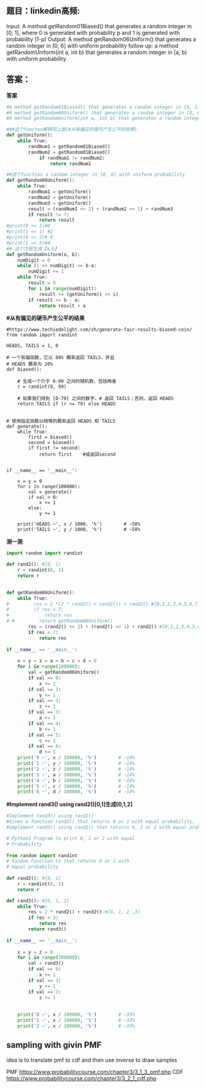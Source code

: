 ## 题目：linkedin高频:
Input:
A method getRandom01Biased() that generates a random integer in [0, 1], 
where 0 is generated with probability p and 1 is generated with probability (1-p)
Output:
A method getRandom06Uniform() that generates a random integer in [0, 6] with uniform probability
follow up: a method getRandomUniform(int a, int b) that generates a random integer in [a, b) with uniform probability

## 答案：
**答案**
```python
#A method getRandom01Biased() that generates a random integer in [0, 1], where 0 is generated with probability p and 1 is generated with probability (1-p).
#A method getRandom06Uniform() that generates a random integer in [0, 6] with uniform probability.
#A method getRandomUniform(int a, int b) that generates a random integer in [a, b] with uniform probability.

###这个functon解释同上面(#从有偏见的硬币产生公平的结果)
def getUniform():
    while True:
        randNum1 = getRandom01Biased()
        randNum2 = getRandom01Biased()
            if randNum1 != randNum2:
                return randNum1

##这个function a random integer in [0, 6] with uniform probability
def getRandom06Uniform():
    while True:
        randNum1 = getUniform()
        randNum2 = getUniform()
        randNum3 = getUniform()
        result = (randNum1 << 2) + (randNum2 << 1) + randNum3
        if result != 7:
            return result
#print(0 << 1)#0
#print(1 << 1) #2
#print(0 << 2)# 0
#print(1 << 2)#4
## 这个方程生成【a,b】
def getRandomUniform(a, b):
    numDigit = 0
    while (1 << numDigit) <= b-a:
        numDigit += 1
    while True:
        result = 0
        for i in range(numDigit):
            result += (getUniform() << i)
        if result <= b - a:
            return result + a
```
**#从有偏见的硬币产生公平的结果**
```
#https://www.techiedelight.com/zh/generate-fair-results-biased-coin/
from random import randint
 
HEADS, TAILS = 1, 0
 
# 一个有偏函数，它以 80% 概率返回 TAILS，并且
# HEADS 概率为 20%
def biased():
 
    # 生成一个介于 0-99 之间的随机数，包括两者
    r = randint(0, 99)
 
    # 如果我们得到 [0-79] 之间的数字，# 返回 TAILS；否则，返回 HEADS
    return TAILS if (r <= 79) else HEADS
 
 
# 使用指定函数以相等的概率返回 HEADS 和 TAILS
def generate():
    while True:
        first = biased()
        second = biased()
        if first != second:
            return first    #或返回second
 
 
if __name__ == '__main__':
 
    x = y = 0
    for i in range(100000):
        val = generate()
        if val > 0:
            x += 1
        else:
            y += 1
 
    print('HEADS ~', x / 1000, '%')        # ~50%
    print('TAILS ~', y / 1000, '%')        # ~50%
```
**测一测**
```python
import random import randint

def rand2(): #[0, 1]
    r = randint(0, 1)
    return r

    
def getRandom06Uniform():
    while True:
#         res = 2 *(2 * rand2() + rand2()) + rand2() #[0,1,2,3,4,5,6,7]#因为2 * rand2() + rand2()生成等概率【0，1，2，3】#
#         if res < 7:
#             return res
# #         return getRandom06Uniform()
        res = (rand2() << 2) + (rand2() << 1) + rand2() #[0,1,2,3,4,5,6,7]
        if res < 7:
            return res
        
if __name__ == '__main__':
 
    x = y = z = a = b = c = d = 0
    for i in range(100000):
        val = getRandom06Uniform()
        if val == 0:
            x += 1
        if val == 1:
            y += 1
        if val == 2:
            z += 1
        if val == 3:
            a += 1
        if val == 4:
            b += 1
        if val == 5:
            c += 1 
        if val == 6:
            d += 1
    print('0 ~', x / 100000, '%')        # ~14%
    print('1 ~', y / 100000, '%')        # ~14%
    print('2 ~', z / 100000, '%')        # ~14%     
    print('3 ~', a / 100000, '%')        # ~14% 
    print('4 ~', b / 100000, '%')        # ~14%
    print('5 ~', c / 100000, '%')        # ~14%
    print('6 ~', d / 100000, '%')        # ~14%

```
**#Implement rand3() using rand2()[0,1]生成[0,1,2]**
```python
#Implement rand3() using rand2()
#Given a function rand2() that returns 0 or 1 with equal probability, 
#implement rand3() using rand2() that returns 0, 1 or 2 with equal probability.

# Python3 Program to print 0, 1 or 2 with equal
# Probability
 
from random import randint
# Random Function to that returns 0 or 1 with
# equal probability
 
def rand2(): #[0, 1]
    r = randint(0, 1)
    return r

def rand3(): #[0, 1, 2]
    while True:
        res = 2 * rand2() + rand2() #[0, 1, 2 ,3]
        if res < 3:
            return res
        return rand3()
 
if __name__ == '__main__':
 
    x = y = z = 0
    for i in range(100000):
        val = rand3()
        if val == 0:
            x += 1
        if val == 1:
            y += 1
        if val == 2:
            z += 1
       
 
    print('0 ~', x / 100000, '%')        # ~33%
    print('1 ~', x / 100000, '%')        # ~33%
    print('2 ~', x / 100000, '%')        # ~33%
```

## sampling with givin PMF
idea is to translate pmf to cdf and then use inverse to draw samples 

PMF https://www.probabilitycourse.com/chapter3/3_1_3_pmf.php 
CDF https://www.probabilitycourse.com/chapter3/3_2_1_cdf.php 
